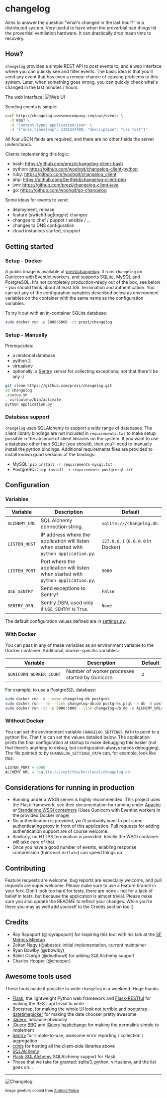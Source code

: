 # changelog

Aims to answer the question "what's changed in the last hour?" in a distributed system. Very useful to have when the
proverbial bad things hit the proverbial ventilation hardware. It can drastically drop mean time to recovery.

## How?

`changelog` provides a simple REST API to post events to, and a web interface where you can quickly see and filter events.
The basic idea is that you'll send any event that has even a remote chance of causing problems to this system. Later,
when something goes wrong, you can quickly check what's changed in the last minutes / hours.

The web interface:
![Web UI](docs/screenshot.png)

Sending events is simple:

```sh
curl http://changelog.awesomecompany.com/api/events \
  -X POST \
  -H 'Content-Type: application/json' \
  -d '{"unix_timestamp": 1395334488, "description": "cli test"}'
```

All four JSON fields are required, and there are no other fields the server understands.

Clients implementing this logic:
 - bash: https://github.com/prezi/changelog-client-bash
 - python: https://github.com/woohgit/changelog-client-python
 - ruby: https://github.com/woohgit/changelog_client
 - php: https://github.com/Gerifield/changelog-client-php
 - jvm: https://github.com/prezi/changelog-client-java
 - go: https://github.com/woohgit/go-changelog

Some ideas for events to send:
 - deployment, release
 - feature (switch|flag|toggle) changes
 - changes to chef / puppet / ansible / ...
 - changes to DNS configuration
 - cloud instances started, stopped


## Getting started

### Setup - Docker

A public image is available at [prezi/changelog](https://hub.docker.com/r/prezi/changelog/).
It runs `changelog` on Gunicorn with Eventlet workers, and supports SQLite, MySQL and PostgreSQL.
It's not completely production-ready out of the box, see below - you should think about at least SSL termination and authentication.
You can set any of the configuration variables described below as environment variables on the container with the same name as the
configuration variables.

To try it out with an in-container SQLite database:

```sh
sudo docker run -p 5000:5000 -it prezi/changelog
```

### Setup - Manually

Prerequisites:

 - a relational database
 - python 2
 - virtualenv
 - optionally: a [Sentry](https://getsentry.com/) server for collecting exceptions; not that there'll be any :)

```sh
git clone https://github.com/prezi/changelog.git
cd changelog
./setup.sh
. virtualenv/bin/activate
python application.py
```

### Database support

`changelog` uses SQLAlchemy to support a wide range of databases. The client library bindings are not included in
`requirements.txt` to make setup possible in the absence of client libraries on the system. If you want to use
a database other than SQLite (you should), then you'll need to manually install the python bindings. Additional
requirements files are provided to install known good versions of the bindings:

 - MySQL: `pip install -r requirements-mysql.txt`
 - PostgreSQL: `pip install -r requirements-postgresql.txt`

## Configuration

### Variables

| Variable      | Description                                                                      | Default        |
|---------------|----------------------------------------------------------------------------------|----------------|
| `ALCHEMY_URL` | SQL Alchemy connection string.                                                   |`sqlite:///changelog.db`  |
| `LISTEN_HOST` | IP address where the application will listen when started with `python application.py`.| `127.0.0.1` (`0.0.0.0` in Docker)        |
| `LISTEN_PORT` | Port where the application will listen when started with `python application.py`.| `5000`         |
| `USE_SENTRY`  | Send exceptions to Sentry?                                                       | `False`        |
| `SENTRY_DSN`  | Sentry DSN, used only if `USE_SENTRY` is `True`.                                 | `None`         |

The default configuration values defined are in [settings.py](settings.py).

### With Docker

You can pass in any of these variables as an environment variable to the Docker container. Additional, docker-specific variables:

| Variable                | Description                                      | Default |
|-------------------------|--------------------------------------------------|---------|
| `GUNICORN_WORKER_COUNT` | Number of worker processes started by Gunicorn.  | `2`     |

For example, to use a PostgreSQL database:

```sh
sudo docker run -d --name changelog-db postgres
sudo docker run --rm --link changelog-db:db postgres psql -h db -U postgres -c 'CREATE DATABASE changelog'
sudo docker run -it -p 5000:5000 --link changelog-db:db -e ALCHEMY_URL=postgres://postgres@db/changelog prezi/changelog
```


### Without Docker

You can set the environment variable `CHANGELOG_SETTINGS_PATH` to point to a python file. That file can set the values detailed
below. The application prints the final configuration at startup to make debugging this easier (not that there's anything
to debug, but configuration always needs debugging). The file pointed to by `CHANGELOG_SETTINGS_PATH` can, for example,
look like this:

```python
LISTEN_PORT = 8080
ALCHEMY_URL = 'sqlite:////opt/foo/bar/local/changelog.db'
```


## Considerations for running in production

 - Running under a WSGI server is highly recommended. This project uses the Flask framework, see their documentation for
   running under [Apache](http://flask.pocoo.org/docs/deploying/mod_wsgi/) or [Standalone WSGI containers](http://flask.pocoo.org/docs/deploying/wsgi-standalone/) (Uses Gunicorn with Eventlet workers in the provided Docker image)
 - No authentication is provided, you'll probably want to put some authenticating proxy in front of this application.
   Pull requests for adding authentication support are of course welcome.
 - Similarly, no HTTPS termination is provided. Ideally the WSGI container will take care of that.
 - Once you have a good number of events, enabling response compression (think `mod_deflate`) can speed things up.

## Contributing

Feature requests are welcome, bug reports are especially welcome, and pull requests are super welcome. Please make sure
to use a feature branch in your fork. Don't look too hard for tests, there are none - not for a lack of belief in tests,
but because the application is almost trivial. Please make sure you also update the README to reflect your changes. While you're there you may as well add yourself to the Credits section too :)

## Credits

 - Roy Rapoport (@royrapoport) for inspiring this tool with his talk at the
   [SF Metrics Meetup](http://blog.librato.com/posts/2013/6/12/sf-metrics-meetup-change-reporting-and-building-metrics-from-log-data)
 - Zoltan Nagy (@abesto): initial implementation, current maintainer
 - Ryan Bowlby (@rbowlby)
 - Bálint Csergő (@deathowl) for adding SQLAlchemy support
 - Charles Hooper (@chooper)

## Awesome tools used
These tools made it possible to write `changelog` in a weekend. Huge thanks.

- [Flask](http://flask.pocoo.org/), the lightweight Python web framework and
  [Flask-RESTful](http://flask-restful.readthedocs.org/en/latest/) for making the REST api trivial to write
- [Bootstrap](http://getbootstrap.com/), for making the whole UI look not terrible
  and [bootstrap-datetimepicker](http://bootstrap-datepicker.readthedocs.org/en/release/) for making the date chooser
  pretty awesome
- [jQuery](http://jquery.com/), because obviously
- [jQuery BBQ](http://benalman.com/code/projects/jquery-bbq/docs/files/jquery-ba-bbq-js.html) and
  [jQuery hashchange](http://benalman.com/code/projects/jquery-hashchange/docs/files/jquery-ba-hashchange-js.html)
  for making the permalink simple to implement
- [Sentry](http://getsentry.com/) for simple-to-use, awesome error reporting / collection / aggregation
- [cdnjs](http://cdnjs.com/) for hosting all the client-side libraries above
- [SQLAlchemy](http://www.sqlalchemy.org/)
- [Flask-SQLAlchemy](https://github.com/mitsuhiko/flask-sqlalchemy) SQLAlchemy support for Flask
- Those that we take for granted: sqlite3, python, virtualenv, and the list goes on...

<hr>

![Changelog](docs/changelog.jpg)

<sup>Image gleefully copied from [Android Police](http://www.androidpolice.com/2011/03/07/cyanogenmod-7-rc2-rolling-out-now-packing-android-2-3-3-new-features-bugfixes/)</sup>
